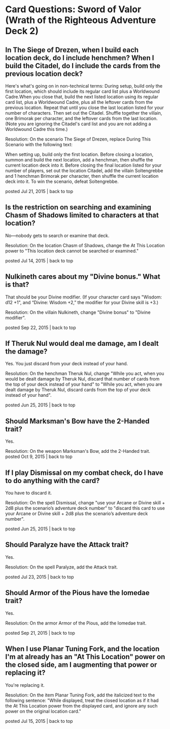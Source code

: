 # Card Questions: Sword of Valor (Wrath of the Righteous Adventure Deck 2)

## In The Siege of Drezen, when I build each location deck, do I include henchmen? When I build the Citadel, do I include the cards from the previous location deck?

Here's what's going on in non-technical terms: During setup, build only the first location, which should include its regular card list plus a Worldwound Cadre.When you close that, build the next listed location using its regular card list, plus a Worldwound Cadre, plus all the leftover cards from the previous location. Repeat that until you close the last location listed for your number of characters. Then set out the Citadel. Shuffle together the villain, one Brimorak per character, and the leftover cards from the last location. (Note you are ignoring the Citadel's card list and you are not adding a Worldwound Cadre this time.)

Resolution: On the scenario The Siege of Drezen, replace During This Scenario with the following text:

When setting up, build only the first location. Before closing a location, summon and build the next location, add a henchman, then shuffle the current location deck into it. Before closing the final location listed for your number of players, set out the location Citadel, add the villain Soltengrebbe and 1 henchman Brimorak per character, then shuffle the current location deck into it. To win the scenario, defeat Soltengrebbe.

posted Jul 21, 2015 | back to top

## Is the restriction on searching and examining Chasm of Shadows limited to characters at that location?

No—nobody gets to search or examine that deck.

Resolution: On the location Chasm of Shadows, change the At This Location power to "This location deck cannot be searched or examined."

posted Jul 14, 2015 | back to top

## Nulkineth cares about my "Divine bonus." What is that?

That should be your Divine modifier. (If your character card says "Wisdom: d12 +1", and “Divine: Wisdom +2,” the modifier for your Divine skill is +3.)

Resolution: On the villain Nulkineth, change "Divine bonus" to "Divine modifier".

posted Sep 22, 2015 | back to top

## If Theruk Nul would deal me damage, am I dealt the damage?

Yes. You just discard from your deck instead of your hand.

Resolution: On the henchman Theruk Nul, change "While you act, when you would be dealt damage by Theruk Nul, discard that number of cards from the top of your deck instead of your hand" to "While you act, when you are dealt damage by Theruk Nul, discard cards from the top of your deck instead of your hand".

posted Jun 25, 2015 | back to top

## Should Marksman's Bow have the 2-Handed trait?

Yes.

Resolution: On the weapon Marksman's Bow, add the 2-Handed trait.
posted Oct 9, 2015 | back to top

## If I play Dismissal on my combat check, do I have to do anything with the card?

You have to discard it.

Resolution: On the spell Dismissal, change "use your Arcane or Divine skill + 2d8 plus the scenario’s adventure deck number" to "discard this card to use your Arcane or Divine skill + 2d8 plus the scenario’s adventure deck number".

posted Jun 25, 2015 | back to top

## Should Paralyze have the Attack trait?

Yes.

Resolution: On the spell Paralyze, add the Attack trait.

posted Jul 23, 2015 | back to top

## Should Armor of the Pious have the Iomedae trait?

Yes.

Resolution: On the armor Armor of the Pious, add the Iomedae trait.

posted Sep 21, 2015 | back to top

## When I use Planar Tuning Fork, and the location I'm at already has an "At This Location" power on the closed side, am I augmenting that power or replacing it?

You're replacing it.

Resolution: On the item Planar Tuning Fork, add the italicized text to the following sentence: "While displayed, treat the closed location as if it had the At This Location power from the displayed card, and ignore any such power on the original location card."

posted Jul 15, 2015 | back to top